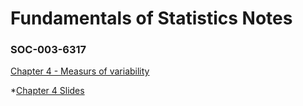 <b><h1>Fundamentals of Statistics Notes</h1></b>
            <h3>    SOC-003-6317      </h3>


<a href='https://github.com/1d8/school-notes/blob/master/chapter4soc.pdf'>Chapter 4 - Measurs of variability</a>

*<a href ='https://github.com/1d8/school-notes/blob/master/chapter4-slides.pdf'>Chapter 4 Slides</a>
